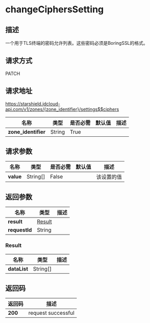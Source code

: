 # changeCiphersSetting


## 描述
一个用于TLS终端的密码允许列表。这些密码必须是BoringSSL的格式。

## 请求方式
PATCH

## 请求地址
https://starshield.jdcloud-api.com/v1/zones/{zone_identifier}/settings$$ciphers

|名称|类型|是否必需|默认值|描述|
|---|---|---|---|---|
|**zone_identifier**|String|True| | |

## 请求参数
|名称|类型|是否必需|默认值|描述|
|---|---|---|---|---|
|**value**|String[]|False| |该设置的值|


## 返回参数
|名称|类型|描述|
|---|---|---|
|**result**|[Result](changeCiphersSetting#result)| |
|**requestId**|String| |

### <div id="result">Result</div>
|名称|类型|描述|
|---|---|---|
|**dataList**|String[]| |

## 返回码
|返回码|描述|
|---|---|
|**200**|request successful|
